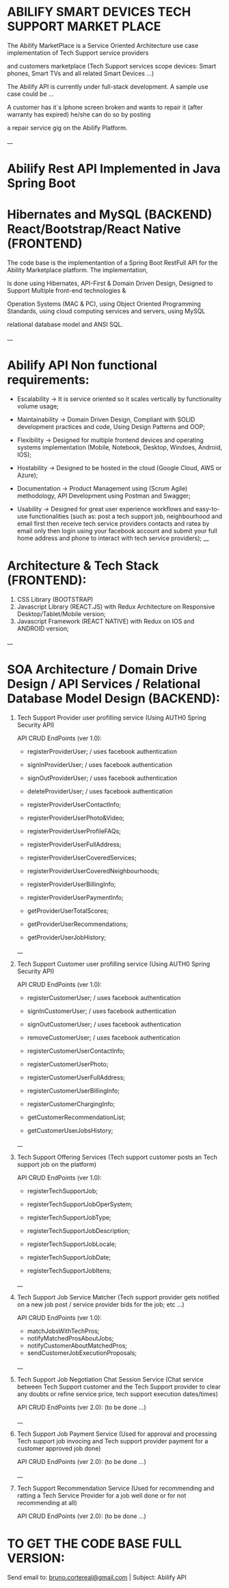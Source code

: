 # ABILIFY SMART DEVICES TECH SUPPORT MARKET PLACE

The Abilify MarketPlace is a Service Oriented Architecture use case implementation of Tech Support service providers 

and customers marketplace (Tech Support services scope devices: Smart phones, Smart TVs and all related Smart Devices ...)  

The Abilify API is currently under full-stack development. A sample use case could be ...

A customer has it´s Iphone screen broken and wants to repair it (after warranty has expired) he/she can do so by posting

a repair service gig on the Abilify Platform.

__
# Abilify Rest API Implemented in Java Spring Boot
# Hibernates and MySQL (BACKEND) React/Bootstrap/React Native (FRONTEND)

The code base is the implementantion of a Spring Boot RestFull API for the Ability Marketplace platform. The implementation,

Is done using Hibernates, API-First & Domain Driven Design, Designed to Support Multiple front-end technologies & 

Operation Systems (MAC & PC), using Object Oriented Programming Standards, using cloud computing services and servers, using MySQL 

relational database model and ANSI SQL.

__

# Abilify API Non functional requirements:

+ Escalability -> It is service oriented so it scales vertically by functionality volume usage;

+ Maintainability -> Domain Driven Design, Compliant with SOLID development practices and code, Using Design Patterns and OOP;

+ Flexibility -> Designed for multiple frontend devices and operating systems implementation (Mobile, Notebook, Desktop, Windoes, Android, IOS);

+ Hostability -> Designed to be hosted in the cloud (Google Cloud, AWS or Azure);

+ Documentation -> Product Management using (Scrum Agile) methodology, API Development using Postman and Swagger;

+ Usability -> Designed for great user experience workflows and easy-to-use functionalities (such as:  post a tech support job, neighbourhood and email first then receive tech service providers contacts and ratea by email only then login using your facebook account and submit your full home address and phone to interact with tech service providers);
__
# Architecture & Tech Stack (FRONTEND):

1) CSS Library (BOOTSTRAP)
2) Javascript Library (REACT.JS) with Redux Architecture on Responsive Desktop/Tablet/Mobile version;
3) Javascript Framework (REACT NATIVE) with Redux on IOS and ANDROID version;

__
# SOA Architecture / Domain Drive Design / API Services / Relational Database Model Design (BACKEND):

1) Tech Support Provider user profilling service (Using AUTH0 Spring Security API)

   API CRUD EndPoints (ver 1.0):

   - registerProviderUser;  / uses facebook authentication         
   - signInProviderUser;    / uses facebook authentication
   - signOutProviderUser;   / uses facebook authentication
   - deleteProviderUser;    / uses facebook authentication

   - registerProviderUserContactInfo;
   - registerProviderUserPhoto&Video;
   - registerProviderUserProfileFAQs;
   - registerProviderUserFullAddress;

   - registerProviderUserCoveredServices;
   - registerProviderUserCoveredNeighbourhoods;

   - registerProviderUserBillingInfo;
   - registerProviderUserPaymentInfo;

   - getProviderUserTotalScores;
   - getProviderUserRecommendations;
   - getProviderUserJobHistory;

   __
   
2) Tech Support Customer user profilling service (Using AUTH0 Spring Security API)

   API CRUD EndPoints (ver 1.0):

   - registerCustomerUser;  / uses facebook authentication
   - signInCustomerUser;    / uses facebook authentication
   - signOutCustomerUser;   / uses facebook authentication
   - removeCustomerUser;    / uses facebook authentication
   
   - registerCustomerUserContactInfo;
   - registerCustomerUserPhoto;
   - registerCustomerUserFullAddress;
   
   - registerCustomerUserBillingInfo;
   - registerCustomerChargingInfo;
   
   - getCustomerRecommendationList;
   - getCustomerUserJobsHistory;
  
   __
   
3) Tech Support Offering Services 
   (Tech support customer posts an Tech support job on the platform)

   API CRUD EndPoints (ver 1.0):
   
   - registerTechSupportJob;
   - registerTechSupportJobOperSystem;
   - registerTechSupportJobType;
   
   - registerTechSupportJobDescription;
   - registerTechSupportJobLocale;
   - registerTechSupportJobDate;
   - registerTechSupportJobItens;
   
   __
   
4) Tech Support Job Service Matcher 
   (Tech support provider gets notified on a new job post 
    / service provider bids for the job; etc ...)

   API CRUD EndPoints (ver 1.0):   
   
   - matchJobsWithTechPros;
   - notifyMatchedProsAboutJobs;
   - notifyCustomerAboutMatchedPros;
   - sendCustomerJobExecutionProposals;
   
   __
   
5) Tech Support Job Negotiation Chat Session Service
   (Chat service between Tech Support customer and 
    the Tech Support provider to clear any doubts or
    refine service price, tech support execution dates/times)

   API CRUD EndPoints (ver 2.0):
   (to be done ...)

   __
   
6) Tech Support Job Payment Service
   (Used for approval and processing Tech support job invocing
    and Tech support provider payment for a customer approved job done)

   API CRUD EndPoints (ver 2.0):
   (to be done ...)

   __
   
7) Tech Support Recommendation Service
   (Used for recommending and ratting a Tech Service Provider for
    a job well done or for not recommending at all)

   API CRUD EndPoints (ver 2.0):
   (to be done ...)
   
 # TO GET THE CODE BASE FULL VERSION: 
 Send email to: bruno.cortereal@gmail.com | Subject: Abilify API
